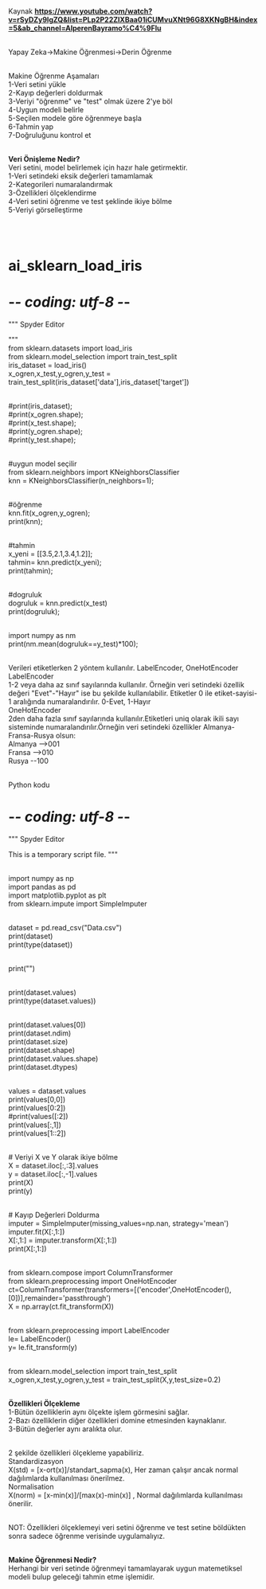<br>Kaynak <b>https://www.youtube.com/watch?v=rSyDZy9lgZQ&list=PLp2P22ZlXBaa01iCUMvuXNt96G8XKNgBH&index=5&ab_channel=AlperenBayramo%C4%9Flu</b>

<br>Yapay Zeka->Makine Öğrenmesi->Derin Öğrenme

<br>Makine Öğrenme Aşamaları 
<br>1-Veri setini yükle
<br>2-Kayıp değerleri doldurmak
<br>3-Veriyi "öğrenme" ve "test" olmak üzere 2'ye böl
<br>4-Uygun modeli belirle
<br>5-Seçilen modele göre öğrenmeye başla
<br>6-Tahmin yap
<br>7-Doğruluğunu kontrol et

<br><b>Veri Önişleme Nedir?</b>
<br>Veri setini, model belirlemek için hazır hale getirmektir.
<br>1-Veri setindeki eksik değerleri tamamlamak
<br>2-Kategorileri numaralandırmak
<br>3-Özellikleri ölçeklendirme
<br>4-Veri setini öğrenme ve test şeklinde ikiye bölme
<br>5-Veriyi görselleştirme

<br><br>
# ai_sklearn_load_iris

# -*- coding: utf-8 -*-
"""
Spyder Editor

"""
<br>from sklearn.datasets import load_iris 
<br>from sklearn.model_selection import train_test_split 
<br>iris_dataset = load_iris() 
<br>x_ogren,x_test,y_ogren,y_test = train_test_split(iris_dataset['data'],iris_dataset['target']) 
 
<br>#print(iris_dataset); 
<br>#print(x_ogren.shape); 
<br>#print(x_test.shape); 
<br>#print(y_ogren.shape); 
<br>#print(y_test.shape); 

<br>#uygun model seçilir
<br>from sklearn.neighbors import KNeighborsClassifier
<br>knn = KNeighborsClassifier(n_neighbors=1);

<br>#öğrenme
<br>knn.fit(x_ogren,y_ogren);
<br>print(knn);

<br>#tahmin
<br>x_yeni = [[3.5,2.1,3.4,1.2]];
<br>tahmin= knn.predict(x_yeni);
<br>print(tahmin);

<br>#dogruluk
<br>dogruluk = knn.predict(x_test)
<br>print(dogruluk);

<br>import numpy as nm
<br>print(nm.mean(dogruluk==y_test)*100);

<br>
Verileri etiketlerken 2 yöntem kullanılır. LabelEncoder, OneHotEncoder
<br>LabelEncoder
<br>1-2 veya daha az sınıf sayılarında kullanılır. Örneğin veri setindeki özellik değeri "Evet"-"Hayır" ise bu şekilde kullanılabilir. Etiketler 0 ile etiket-sayisi-1 aralığında numaralandırılır. 0-Evet, 1-Hayır
<br>OneHotEncoder
<br>2den daha fazla sınıf sayılarında kullanılır.Etiketleri uniq olarak ikili sayı sisteminde numaralandırılır.Örneğin veri setindeki özellikler Almanya-Fransa-Rusya olsun:
<br>Almanya -->001
<br>Fransa  -->010
<br>Rusya   --100


<br>Python kodu
# -*- coding: utf-8 -*-
"""
Spyder Editor

This is a temporary script file.
"""

<br>import numpy as np
<br>import pandas as pd
<br>import matplotlib.pyplot as plt
<br>from sklearn.impute import SimpleImputer

<br>dataset = pd.read_csv("Data.csv")
<br>print(dataset)
<br>print(type(dataset))

<br>print("")

<br>print(dataset.values)
<br>print(type(dataset.values))

<br>print(dataset.values[0])
<br>print(dataset.ndim)
<br>print(dataset.size)
<br>print(dataset.shape)
<br>print(dataset.values.shape)
<br>print(dataset.dtypes)

<br>values = dataset.values
<br>print(values[0,0])
<br>print(values[0:2])
<br>#print(values([:2])
<br>print(values[:,1])
<br>print(values[1::2])

<br># Veriyi X ve Y olarak ikiye bölme
<br>X = dataset.iloc[:,:3].values
<br>y = dataset.iloc[:,-1].values 
<br>print(X)
<br>print(y)

<br># Kayıp Değerleri Doldurma
<br>imputer = SimpleImputer(missing_values=np.nan, strategy='mean')
<br>imputer.fit(X[:,1:]) 
<br>X[:,1:] = imputer.transform(X[:,1:])
<br>print(X[:,1:])


<br>from sklearn.compose import ColumnTransformer
<br>from sklearn.preprocessing import OneHotEncoder
<br>ct=ColumnTransformer(transformers=[('encoder',OneHotEncoder(),[0])],remainder='passthrough')
<br>X = np.array(ct.fit_transform(X))


<br>from sklearn.preprocessing import LabelEncoder
<br>le= LabelEncoder()
<br>y= le.fit_transform(y)

<br>from sklearn.model_selection import train_test_split
<br>x_ogren,x_test,y_ogren,y_test = train_test_split(X,y,test_size=0.2)

<br><b>Özellikleri Ölçekleme</b>
<br>1-Bütün özelliklerin aynı ölçekte işlem görmesini sağlar.
<br>2-Bazı özelliklerin diğer özellikleri domine etmesinden kaynaklanır.
<br>3-Bütün değerler aynı aralıkta olur.

<br>2 şekilde özellikleri ölçekleme yapabiliriz. 
<br>Standardizasyon
<br>X(std) = [x-ort(x)]/standart_sapma(x), Her zaman çalışır ancak normal dağılımlarda kullanılması önerilmez.
<br>Normalisation
<br>X(norm) = [x-min(x)]/[max(x)-min(x)] , Normal dağılımlarda kullanılması önerilir.

<br>NOT: Özellikleri ölçeklemeyi veri setini  öğrenme ve test setine böldükten sonra sadece öğrenme verisinde uygulamalıyız.

<br><b>Makine Öğrenmesi Nedir?</b>
<br>Herhangi bir veri setinde öğrenmeyi tamamlayarak uygun matemetiksel modeli bulup geleceği tahmin etme işlemidir.
